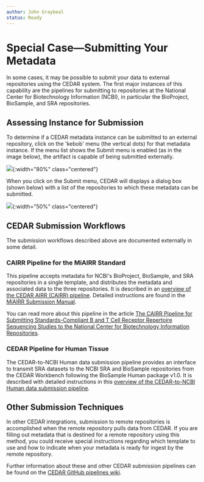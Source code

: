```yaml
---
author: John Graybeal
status: Ready
---
```

# Special Case—Submitting Your Metadata

In some cases, it may be possible to submit your data to external repositories
using the CEDAR system. 
The first major instances of this capability are the pipelines for submitting to repositories
at the National Center for Biotechnology Information (NCBI), 
in particular the BioProject, BioSample, and SRA repositories.

## **Assessing Instance for Submission** 

To determine if a CEDAR metadata instance can be submitted to an external repository,
click on the 'kebob' menu (the vertical dots) for that metadata instance. 
If the menu list shows the Submit menu is enabled (as in the image below),
the artifact is capable of being submitted externally.

![](../../../../img/userguide/submit-metadata-externally-menu-20191126.png){:width="80%" class="centered"}

When you click on the Submit menu, CEDAR will displays a dialog box (shown below) with a list of the repositories to which these metadata can be submitted. 

![](../../../../img/userguide/submit-metadata-externally-dialog-box-20191126.png){:width="50%" class="centered"}

## **CEDAR Submission Workflows**

The submission workflows described above are documented externally in some detail.

### CAIRR Pipeline for the MiAIRR Standard

This pipeline accepts metadata for NCBI's BioProject, BioSample, and SRA repositories
in a single template, and distributes the metadata and associated data to the three repositories.
It is described in an [overview of the CEDAR AIRR (CAIRR) pipeline](http://docs.airr-community.org/en/latest/cairr/overview.html).
Detailed instructions are found in the [MiAIRR Submission Manual](http://docs.airr-community.org/en/latest/miairr/manual_miairr_ncbi.html#miairr-ncbi-submission-manual-option-1).

You can read more about this pipeline in the article [The CAIRR Pipeline for Submitting Standards-Compliant B and T Cell Receptor Repertoire Sequencing Studies to the National Center for Biotechnology Information Repositories](https://www.ncbi.nlm.nih.gov/pmc/articles/PMC6105692/).

### CEDAR Pipeline for Human Tissue

The CEDAR-to-NCBI Human data submission pipeline provides an interface to transmit SRA datasets to the NCBI SRA and BioSample repositories from the CEDAR Workbench following the BioSample Human package v1.0.
It is described with detailed instructions in this [overview of the CEDAR-to-NCBI Human data submission pipeline](https://github.com/metadatacenter/pipelines/wiki/CEDAR_to_NCBI_Human-Pipeline).

## Other Submission Techniques

In other CEDAR integrations, submission to remote repositories is accomplished when
the remote repository pulls data from CEDAR. 
If you are filling out metadata that is destined for a remote repository using this method,
you could receive special instructions regarding which template to use and how to 
indicate when your metadata is ready for ingest by the remote repository.

Further information about these and other CEDAR submission pipelines can be found on the [CEDAR GitHub pipelines wiki](https://github.com/metadatacenter/pipelines/wiki).






